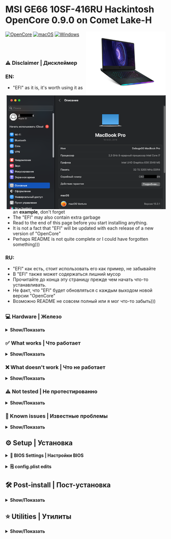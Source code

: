 # MSI GE66 10SF-416RU Hackintosh OpenCore 0.9.0 on Comet Lake-H

<img valign="right" align="right" src="./Images/MSI GE66 Raider 10SF.png" alt="MSI GE66 Raider" width="250">

[![OpenCore](https://img.shields.io/badge/OpenCore-0.9.0-green.svg)](https://github.com/acidanthera/OpenCorePkg/releases/tag/0.9.0)
[![macOS](https://img.shields.io/badge/macOS_Ventura-13.2.1-orange.svg)](https://support.apple.com/en-us/HT213633)
[![Windows](https://img.shields.io/badge/Windows_11-22H2-blue.svg)](https://learn.microsoft.com/en-US/windows/release-health/status-windows-11-22h2)

</br>
</br>

### ⚠️ Disclaimer | Дисклеймер

### EN:

<img valign="right" align="right" src="./Images/VenturaGE66.png" alt="macOS Ventura MSI GE66 Raider" width="500">

- "EFI" as it is, it's worth using it as an **example**, don't forget
- The "EFI" may also contain extra garbage
- Read to the end of this page before you start installing anything.
- It is not a fact that "EFI" will be updated with each release of a new version of "OpenCore"
- Perhaps README is not quite complete or I could have forgotten something)))

### RU:
- "EFI" как есть, стоит использовать его как пример, не забывайте
- В "EFI" также может содержаться лишний мусор
- Прочитайте до конца эту страницу прежде чем начать что-то устанавливать.
- Не факт, что "EFI" будет обновляться с каждым выходом новой версии "OpenCore"
- Возможно README не совсем полный или я мог что-то забыть)))
##

### 💻 Hardware | Железо
<details>
<summary><strong>Show/Показать</strong></summary>
<br>

| Component                      | Brand/info                                | Extra         |
|--------------------------------|:-----------------------------------------:|:-------------:|
| **Display**                    | `15.6" FHD (1920x1080), 240Hz, IPS-Level` | Used ACPI `SSDT-PNLF` and boot-args `-igfxblr` for fix backlight and `-igfxmpc` for 240Hz|
| **Chipset**                    | `Intel® HM470`                                         |  |
| **CPU**                        | `Intel® Core i7-10875H 2.30GHz up to 5.10GHz`          |  |
| **iGPU**                       | `Intel® UHD Graphics 630`                 | 2048Mb with used key `framebuffer-patch-enable=01000000` and `framebuffer-unifiedmem=00000080 ` |
| **dGPU**                       | `NVIDIA® GeForce RTX™ 2070 with 8GB GDDR6`             | Disabled with ACPI `SSDT-dGPU-Off.aml` |
| **RAM**                        | `Kingston Fury Impact DDR4 2x16Gb 3200mhz`             |  |
| **NVMe SSD #1**                | `NTFS` `WD PC SN730 512GB` (Windows is installed here) | Visible in macOS and available in read-only mode |
| **NVMe SSD #2**                | `NTFS` `WD BLACK SN750 1TB` (Used under Windows)       | Visible in macOS and available in read-only mode |
| **External SSD #3 [USB 3.0]**  | `APFS` `Kingston A400 256GB` (macOS is installed here) |  |
| **WIFI+Bluetooth card**        | `Killer® Wi-Fi 6 AX1650i 160MHz + Bluetooth v5.1`      | Used kexts v2.2.0 `AirportItlwm` `IntelBluetoothFirmware` `BlueToolFixup` |
| **Ethernet**                   | `Intel® Killer E3100 2.5Gbps`             | Used kext `AppleIntelI210Ethernet` and boot-args: `e1000=0` |
| **Audio**                      | `Dynaudio 2x2W Speakers`                  | Used key in Device Properties `layout-id = 11` |
| **Microphone+Audio jack+**     | `1x Mic-in/Headphone-out Combo Jack`      | Same as in "Audio" |
| **Webcamera**                  | `FHD type (30fps@1080p)`                  | Same as in "I/O Ports" |
| **Keyboard**                   | `Per-Key RGB Keyboard`                    | Used kexts `VooDooPS2Controllers` and same as in "I/O Ports" for Aurora/Per key RGB |
| **Trackpad**                   | `Synaptics`                               | Used ACPI `SSDT-GPI0` and Kexts `VooDooI2C` `VooDooI2CSynaptics` |
| **Battery**                    | `99.99 Wh`                                |  |
| **I/O Ports**                  | `1x Type-C (USB3.2 Gen2 / DP)` `1x Type-C USB3.2 Gen2x2` `2x Type-A USB3.2 Gen1` `1x Type-A USB3.2 Gen2` `1x SD (XC/HC) Card Reader` `1x HDMI™ 2.1 (4K @ 60Hz) HDMI™` `1x Mini-DisplayPort` `1x RJ45` | Used kexts `USBToolBox` and `UTBMap` |
| **BIOS** | `E1541IMS.*0F` | * - 10F or 30F |

</details>

### ✅️ What works | Что работает
<details>
<summary><strong>Show/Показать</strong></summary>
<br>

| English                                          | Russian                                       |
|--------------------------------------------------|-----------------------------------------------|
| Intel UHD 630 with acceleration and 2048Mb memory | Intel UHD 630 с ускорением и памятью 2048 МБ |
| Power management | Управление питанием |
| Sleep/Wake-up including from the lid | Сон/Пробуждение в том числе от крышки |
| Audio/Microphone/Audio jack | Звук/Микрофон/Аудио джек |
| Battery percentage | Процент заряда батареи |
| USB ports | USB порты |
| Adjusting the display brightness | Регулировка яркости дисплея |
| WIFI/Bluetooth | WIFI/Bluetooth |
| iServices* | iServices* |
| Dual Boot OS | Двойная загрузка ОС |
| Keyboard with backlight | Клавиатура с подсветкой |
| Trackpad | Трекпад |
| FN keys including brightness and sound adjustment | FN keys включая регулировку яркости и звука |
| Internal webcamera | Встроенная камера |
| Ethernet port RJ-45 | Интернет порт RJ-45 |
| Intel Turbo Boost | Intel Turbo Boost |
| Card reader | Картридер |

`*` - [GenSMBIOS](https://dortania.github.io/OpenCore-Post-Install/universal/iservices.html#using-gensmbios) </br>
English: You need to generate the data and insert it into the config, the guide on how to do this is indicated under the star </br>
Russian: Вам нужно сгенерировать данные и подставить их в конфиг, руководство как это сделать указано под звездочкой
</details>


### ❌️ What doesn't work | Что не работает
<details>
<summary><strong>Show/Показать</strong></summary>
<br>

| English                                                      | Russian                                                      |
|--------------------------------------------------------------|--------------------------------------------------------------|
| Nvidia RTX 2070 - Disabled because there are no drivers      | Nvidia RTX 2070 Отключена, т.к. нет драйверов           |
| Airdrop (can be fixed with a Broadcom card)                  | Airdrop (может быть исправлен с помощью карты Broadcom) |
| Sidecar Wireless - Use an iPad as a second display for a Mac | Sidecar Wireless - Использование iPad в качестве второго дисплея для компьютера Mac |
| Universal Control - Use a single keyboard and mouse between Mac and iPad | Универсальное управление - использование одной клавиатуры и мыши для работы на компьютере Mac и устройстве iPad |
| Unlock your Mac with your Apple Watch | Авторазблокировка компьютера Mac с помощью часов Apple Watch                   |
| Use Handoff to continue tasks on your other devices | Использование функции Handoff для продолжения выполнения задач на других устройствах |
| HDMI and Display port - because it is connected to discrete graphics from Nvidia | HDMI и Display Port - т.к. он подключен к дискретной графике от  Nvidia |
| DRM - because this requires a supported discrete graphics | DRM - т.к. для этого нужна поддерживаемая дискретная графика |
| Readings from fans | Показания с вентиляторов |

</details>

### ⚠️ Not tested | Не протестированно
<details>
<summary><strong>Show/Показать</strong></summary>
<br>

| English                 | Russian                |
|-------------------------|------------------------|
| Video output over USB-C | Видеовыход через USB-C |

</details>

### 🫠 Known issues | Известные проблемы
<details>
<summary><strong>Show/Показать</strong></summary>
<br>

| English                                         | Russian                                             |
|-------------------------------------------------|-----------------------------------------------------|
| WIFI may not connect after logging in           | WIFI Может не подключиться после входа в систему    |
| Bluetooth may not connect to devices right away | Bluetooth может не сразу подключаться к устройствам |
| A couple of times it happened that the settings of the trackpad and/or the control center were lost | Пару раз встречалось что сбивались настройки трекпада и/или пункта управления |
| After booting into Windows and then booting into mac OS, the speakers may stop working. To prevent this from happening, after Windows, go to the boot menu, select the disk with the installed mac OS, but do not boot into it, and click turn off from below and wait until the disk indicator goes out (about 10 seconds), then you can boot into macOS, the speakers will work | После загрузки в Windows и последующей загрузки в macOS могут перестать работать динамики. Чтобы такое не происходило, после Windows, зайдите в меню загрузки, выберите диск с установленной macOS, но не загружайтесь в неё, а нажмите снизу выключить и дождитесь пока погаснет индикатор использования диска (примерно 10 сек), затем можете загружаться в macOS, динамики будут работать |

</details>

## ⚙️ Setup | Установка

<details>
<summary><strong>🔧 BIOS Settings | Настройки BIOS</strong></summary>
</br>
English: Standard settings, with the exception of Secure Boot
</br>
Russian: Стандартные настройки, за исключением Secure Boot
</br>
</br>  

| **Hidden BIOS Settings / Скрытые настройки BIOS** | `Right Shift` + `Right Ctrl` + `Left Alt` + `F2` |
|---|---|

| ***Advanced*** | |
|:--|:-:|
| Power & Performance - CPU-Power Management Control - Configure CPU Lock Options - CFG lock | `Enabled` |
| Intel Virtualization Technology | `Enabled` |
| VT-d | `Enabled` |
| System Agent (SA) Configuration - Graphics Configuration - DVMT Pre-Allocated | `64M` |
| USB Configuration - USB Controller | `Enabled` |
| USB Configuration - XHCI Hand-off | `Enabled` |
| USB Configuration - Legacy USB Support | `Auto` |
| Intel(R) Speed Shift Technology | `Enabled` |

| ***Boot*** | |
|:--|---|
| Fast Boot | `Enabled` |

| ***Security*** | |
|:--|---|
| Secure Boot > Secure Boot Support | `Enabled` |

</details>
</br>

<details>
<summary><strong>🗒 config.plist edits</strong></summary>
  
### Generating SMBIOS + Fix iServices:

English: You need to generate the data (Type, Serial, Board Serial, SmUUID, ROM) and insert it into the config, a complete guide on how to do this is indicated under the star 
</br>
Russian: Вам нужно сгенерировать данные (Type, Serial, Board Serial, SmUUID, ROM) и подставить их в конфиг, полное руководство как это сделать указано под звездочкой
</br>

| | English - Quick Guide | Russian - Краткое руководство |
|---|---|---|
| 1. | [Download GenSMBIOS](https://github.com/corpnewt/GenSMBIOS) | [Скачать GenSMBIOS](https://github.com/corpnewt/GenSMBIOS) |
| 2. | Start GenSMBIOS and select option 1 to download and install MacSerial | Запустите GenSMBIOS и выберите опцию 1, чтобы загрузить и установить MacSerial |
| 3. | Select option 3 and enter `MacBookPro16,1 10` 10 serial numbers will be generated | Выберите опцию 3 и введите `MacBookPro16,1 10` будут сгенерированы 10 шт. серийников |
| 4. | Copy and check Serial: `XXXXXX...` on [Apple page](https://checkcoverage.apple.com/) | Cкопируйте и проверьте Serial: `XXXXX...` на [странице Apple](https://checkcoverage.apple.com/) |
| 5. | If you get a red message saying "Sorry, we can't verify coverage for this serial number." then it's all right! Otherwise, go back to GenSMBIOS and select the next serial number from the previously generated ones | Если вы получите красное сообщение со словами "Извините, мы не можем проверить покрытие для этого серийного номера". тогда все в порядке! В противном случае вернитесь в GenSMBIOS и выберите следующий серийный номер из ранее сгенерированных |
| 6. | Open the config.plist and go to Platforminfo > Generic | Откройте config.plist и перейдите в Platforminfo > Generic |
| 7. | Enter the data corresponding to the desired serial number, where `Type=SystemProductName`, `Serial=SystemSerialNumber`,  `Board Serial=MLB`, `SmUUID=SystemUUID`, `ROM=ROM` | Впишите  данные соответствующие нужному серийному номеру, где `Type=SystemProductName`, `Serial=SystemSerialNumber`,  `Board Serial=MLB`, `SmUUID=SystemUUID`, `ROM=ROM` |
| 8. | Save and reboot | Сохраните и перезагрузитесь |
| **!!!** | **Important: We need an invalid serial number!** | **ВАЖНО: Нам нужен недействительный серийный номер!** |

[GenSMBIOS Complete Guide | Полная Инструкция](https://dortania.github.io/OpenCore-Post-Install/universal/iservices.html#using-gensmbios) </br>

</details>


## 🛠 Post-install | Пост-установка
<details>
<summary><strong>Show/Показать</strong></summary>
<br>
  
| English | Russian |
|---|---|
| Go to utilities, download and install OpenCore Configurator, the first time you will need to open with Ctrl | Перейдите в утилиты, скачайте и установите OpenCore Configurator, первый раз потребуется открытие с Ctrl |
| In the control center, click on OpenCore Configurator and mount the EFI section of the installation flash drive and the EFI section of the disk on which macOS was installed | В пункте управления нажмите на OpenСore Configurator и смонтируйте раздел EFI установочной флешки и раздел EFI диска на который устанавливался macOS |
| Copy EFI folder from the USB flash drive to the disk with the installed macOS | Скопируйте папку EFI с флешки на диск с установленной macOS |
| Unplug installation USB flash drive and restart the laptop, while restarting, hold down the F11 key to access the boot menu | Отключите установочную USB флешку и перезагрузите ноутбук, во время перезагрузки удерживайте нажатой клавишу F11, чтобы получить доступ к меню загрузки |
| In boot menu, select the disk with macOS installed | В меню загрузки выберите диск с установленной macOS |

</details>

## ⭐️ Utilities | Утилиты
<details>
<summary><strong>Show/Показать</strong></summary>
<br>

[OpenCore Configurator](https://mackie100projects.altervista.org/download-opencore-configurator/)
</br>
[Hackintool](https://github.com/benbaker76/Hackintool/releases)
</br>
[HWMonitorSMC2](https://github.com/CloverHackyColor/HWMonitorSMC2/releases)
</br>
[PlistEdit Pro](https://www.fatcatsoftware.com/plisteditpro/)
</br>
[IORegistryExplorer](https://github.com/utopia-team/IORegistryExplorer/releases)
</br>
[MaciASL](https://github.com/acidanthera/MaciASL/releases)
</br>
[Intel Power Gadget](https://www.intel.com/content/dam/develop/external/us/en/documents/downloads/intel-power-gadget.dmg)
  
</details>
